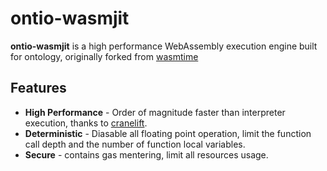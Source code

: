 # ontio-wasmjit


**ontio-wasmjit** is a high performance WebAssembly execution engine built for ontology, originally forked from [wasmtime](https://github.com/bytecodealliance/wasmtime)


## Features

- **High Performance** - Order of magnitude faster than interpreter execution, thanks to [cranelift](https://github.com/bytecodealliance/cranelift).
- **Deterministic** - Diasable all floating point operation, limit the function call depth and the number of function local variables.
- **Secure** - contains gas mentering, limit all resources usage.

